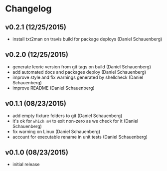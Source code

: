 # Changelog

## v0.2.1 (12/25/2015)
- install txt2man on travis build for package deploys (Daniel Schauenberg)

## v0.2.0 (12/25/2015)
- generate leoric version from git tags on build (Daniel Schauenberg)
- add automated docs and packages deploy (Daniel Schauenberg)
- improve style and fix warnings generated by shellcheck (Daniel Schauenberg)
- improve README (Daniel Schauenberg)

## v0.1.1 (08/23/2015)
- add empty fixture folders to git (Daniel Schauenberg)
- it's ok for `which m4` to exit non-zero as we check for it (Daniel Schauenberg)
- fix warning on Linux (Daniel Schauenberg)
- account for executable rename in unit tests (Daniel Schauenberg)

## v0.1.0 (08/23/2015)
- initial release
